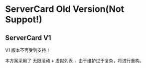 # ServerCard Old Version(Not Suppot!)

## ServerCard V1

V1 版本不再受到支持！

本方案采用了 无限滚动 + 虚拟列表 ，由于维护过于复杂，将进行重构。
